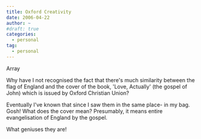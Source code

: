 ```yaml
---
title: Oxford Creativity
date: 2006-04-22
author: ~
#draft: true
categories:
  - personal
tag:
  - personal
---
```




Array

Why have I not recognised the fact that there's much similarity between the flag of England and the cover of the book, 'Love, Actually' (the gospel of John) which is issued by Oxford Christian Union?

Eventually I've known that since I saw them in the same place- in my bag.
Gosh!
What does the cover mean? Presumably, it means entire evangelisation of England by the gospel.

What geniuses they are!


 






